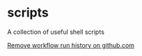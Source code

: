 # scripts
A collection of useful shell scripts

[Remove workflow run history on github.com](github/clear-workflow-runs.sh)

